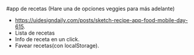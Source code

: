 #app de recetas (Hare una de opciones veggies  para más adelante)


- https://uidesigndaily.com/posts/sketch-recipe-app-food-mobile-day-615.
- Lista de recetas
- Info de receta en un click.
- Favear recetas(con localStorage).


